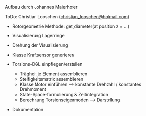 Aufbau durch Johannes Maierhofer 

ToDo: Christian Looschen (christian_looschen@hotmail.com)

- Rotorgeometrie Methode: get_diameter(at position z = ...)
- Visualisierung Lagerringe
- Drehung der Visualisierung
- Klasse Kraftsensor generieren



- Torsions-DGL einpflegen/erstellen
  - Trägheit je Element assemblieren
  - Steifigkeitsmatrix assemblieren
  - Klasse Motor einführen --> konstante Drehzahl / konstantes Drehmoment
  - State-Space-formulierung & Zeitintegration
  - Berechnung Torsionseigenmoden --> Darstellung



- Dokumentation